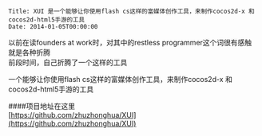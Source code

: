     Title: XUI 是一个能够让你使用flash cs这样的富媒体创作工具，来制作cocos2d-x 和 cocos2d-html5手游的工具
    Date: 2014-01-05T00:00:00

以前在读founders at work时，对其中的restless programmer这个词很有感触    
就是各种折腾    
前段时间，自己折腾了一个这样的工具    

一个能够让你使用flash cs这样的富媒体创作工具，来制作cocos2d-x 和 cocos2d-html5手游的工具    

####项目地址在这里   
[https://github.com/zhuzhonghua/XUI](https://github.com/zhuzhonghua/XUI)
